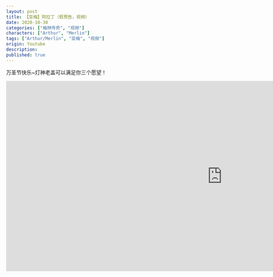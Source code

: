 ```yaml
---
layout: post
title: 【亚梅】阿拉丁（假预告，视频）
date: 2020-10-30
categories: ["梅林传奇", "视频"]
characters: ["Arthur", "Merlin"]
tags: ["Arthur/Merlin", "亚梅", "视频"]
origin: Youtube
description: 
published: true
---
```


万圣节快乐\~灯神老盖可以满足你三个愿望！
<br>
<iframe width="1183" height="521" src="https://www.youtube.com/embed/vqmKTyBJSXU" frameborder="0" allow="accelerometer; autoplay; clipboard-write; encrypted-media; gyroscope; picture-in-picture" allowfullscreen></iframe>

